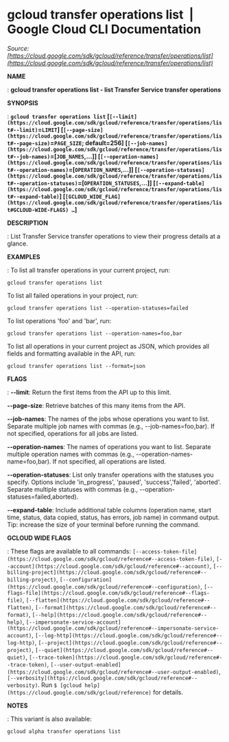 # gcloud transfer operations list  |  Google Cloud CLI Documentation

*Source: [https://cloud.google.com/sdk/gcloud/reference/transfer/operations/list](https://cloud.google.com/sdk/gcloud/reference/transfer/operations/list)*

**NAME**

: **gcloud transfer operations list - list Transfer Service transfer operations**

**SYNOPSIS**

: **`gcloud transfer operations list` [`[--limit](https://cloud.google.com/sdk/gcloud/reference/transfer/operations/list#--limit)`=`LIMIT`] [`[--page-size](https://cloud.google.com/sdk/gcloud/reference/transfer/operations/list#--page-size)`=`PAGE_SIZE`; default=256] [`[--job-names](https://cloud.google.com/sdk/gcloud/reference/transfer/operations/list#--job-names)`=[`JOB_NAMES`,…]] [`[--operation-names](https://cloud.google.com/sdk/gcloud/reference/transfer/operations/list#--operation-names)`=[`OPERATION_NAMES`,…]] [`[--operation-statuses](https://cloud.google.com/sdk/gcloud/reference/transfer/operations/list#--operation-statuses)`=[`OPERATION_STATUSES`,…]] [`[--expand-table](https://cloud.google.com/sdk/gcloud/reference/transfer/operations/list#--expand-table)`] [`[GCLOUD_WIDE_FLAG](https://cloud.google.com/sdk/gcloud/reference/transfer/operations/list#GCLOUD-WIDE-FLAGS) …`]**

**DESCRIPTION**

: List Transfer Service transfer operations to view their progress details at a
glance.

**EXAMPLES**

: To list all transfer operations in your current project, run:

```
gcloud transfer operations list
```

To list all failed operations in your project, run:

```
gcloud transfer operations list --operation-statuses=failed
```

To list operations 'foo' and 'bar', run:

```
gcloud transfer operations list --operation-names=foo,bar
```

To list all operations in your current project as JSON, which provides all
fields and formatting available in the API, run:

```
gcloud transfer operations list --format=json
```

**FLAGS**

: **--limit**:
Return the first items from the API up to this limit.

**--page-size**:
Retrieve batches of this many items from the API.

**--job-names**:
The names of the jobs whose operations you want to list. Separate multiple job
names with commas (e.g., --job-names=foo,bar). If not specified, operations for
all jobs are listed.

**--operation-names**:
The names of operations you want to list. Separate multiple operation names with
commas (e.g., --operation-names-name=foo,bar). If not specified, all operations
are listed.

**--operation-statuses**:
List only transfer operations with the statuses you specify. Options include
'in_progress', 'paused', 'success','failed', 'aborted'. Separate multiple
statuses with commas (e.g., --operation-statuses=failed,aborted).

**--expand-table**:
Include additional table columns (operation name, start time, status, data
copied, status, has errors, job name) in command output. Tip: increase the size
of your terminal before running the command.

**GCLOUD WIDE FLAGS**

: These flags are available to all commands: `[--access-token-file](https://cloud.google.com/sdk/gcloud/reference#--access-token-file)`,
`[--account](https://cloud.google.com/sdk/gcloud/reference#--account)`, `[--billing-project](https://cloud.google.com/sdk/gcloud/reference#--billing-project)`,
`[--configuration](https://cloud.google.com/sdk/gcloud/reference#--configuration)`,
`[--flags-file](https://cloud.google.com/sdk/gcloud/reference#--flags-file)`,
`[--flatten](https://cloud.google.com/sdk/gcloud/reference#--flatten)`, `[--format](https://cloud.google.com/sdk/gcloud/reference#--format)`, `[--help](https://cloud.google.com/sdk/gcloud/reference#--help)`, `[--impersonate-service-account](https://cloud.google.com/sdk/gcloud/reference#--impersonate-service-account)`,
`[--log-http](https://cloud.google.com/sdk/gcloud/reference#--log-http)`,
`[--project](https://cloud.google.com/sdk/gcloud/reference#--project)`, `[--quiet](https://cloud.google.com/sdk/gcloud/reference#--quiet)`, `[--trace-token](https://cloud.google.com/sdk/gcloud/reference#--trace-token)`, `[--user-output-enabled](https://cloud.google.com/sdk/gcloud/reference#--user-output-enabled)`,
`[--verbosity](https://cloud.google.com/sdk/gcloud/reference#--verbosity)`.
Run `$ [gcloud help](https://cloud.google.com/sdk/gcloud/reference)` for details.

**NOTES**

: This variant is also available:

```
gcloud alpha transfer operations list
```